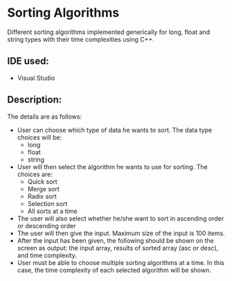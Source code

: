 # Sorting Algorithms
Different sorting algorithms implemented generically for long, float and string types with their time complexities using C++.

## IDE used:
- Visual Studio

## Description:
The details are as follows:
-	User can choose which type of data he wants to sort. The data type choices will be:
    - long
    -	float
    -	string
-	User will then select the algorithm he wants to use for sorting. The choices are: 
    -	Quick sort
    -	Merge sort
    -	Radix sort
    -	Selection sort
    -	All sorts at a time
-	The user will also select whether he/she want to sort in ascending order or descending order
-	The user will then give the input. Maximum size of the input is 100 items.
-	After the input has been given, the following should be shown on the screen as output: the input array, results of sorted array (asc or desc), and time complexity.
-	User must be able to choose multiple sorting algorithms at a time. In this case, the time complexity of each selected algorithm will be shown.
